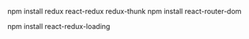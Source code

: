 npm install redux react-redux redux-thunk 
npm install react-router-dom

npm install react-redux-loading